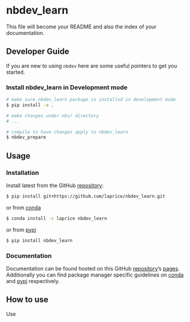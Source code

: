 # nbdev_learn


<!-- WARNING: THIS FILE WAS AUTOGENERATED! DO NOT EDIT! -->

This file will become your README and also the index of your
documentation.

## Developer Guide

If you are new to using `nbdev` here are some useful pointers to get you
started.

### Install nbdev_learn in Development mode

``` sh
# make sure nbdev_learn package is installed in development mode
$ pip install -e .

# make changes under nbs/ directory
# ...

# compile to have changes apply to nbdev_learn
$ nbdev_prepare
```

## Usage

### Installation

Install latest from the GitHub
[repository](https://github.com/laprice/nbdev_learn):

``` sh
$ pip install git+https://github.com/laprice/nbdev_learn.git
```

or from [conda](https://anaconda.org/laprice/nbdev_learn)

``` sh
$ conda install -c laprice nbdev_learn
```

or from [pypi](https://pypi.org/project/nbdev_learn/)

``` sh
$ pip install nbdev_learn
```

### Documentation

Documentation can be found hosted on this GitHub
[repository](https://github.com/laprice/nbdev_learn)’s
[pages](https://laprice.github.io/nbdev_learn/). Additionally you can
find package manager specific guidelines on
[conda](https://anaconda.org/laprice/nbdev_learn) and
[pypi](https://pypi.org/project/nbdev_learn/) respectively.

## How to use

Use
